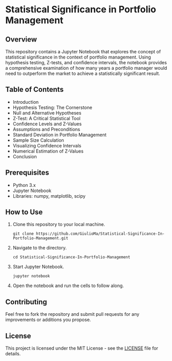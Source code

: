 # Statistical Significance in Portfolio Management

## Overview
This repository contains a Jupyter Notebook that explores the concept of statistical significance in the context of portfolio management. Using hypothesis testing, Z-tests, and confidence intervals, the notebook provides a comprehensive examination of how many years a portfolio manager would need to outperform the market to achieve a statistically significant result.

## Table of Contents
- Introduction
- Hypothesis Testing: The Cornerstone
- Null and Alternative Hypotheses
- Z-Test: A Critical Statistical Tool
- Confidence Levels and Z-Values
- Assumptions and Preconditions
- Standard Deviation in Portfolio Management
- Sample Size Calculation
- Visualizing Confidence Intervals
- Numerical Estimation of Z-Values
- Conclusion

## Prerequisites
- Python 3.x
- Jupyter Notebook
- Libraries: numpy, matplotlib, scipy

## How to Use
1. Clone this repository to your local machine.
    ```
    git clone https://github.com/GiulioMa/Statistical-Significance-In-Portfolio-Management.git
    ```
2. Navigate to the directory.
    ```
    cd Statistical-Significance-In-Portfolio-Management
    ```
3. Start Jupyter Notebook.
    ```
    jupyter notebook
    ```
4. Open the notebook and run the cells to follow along.

## Contributing
Feel free to fork the repository and submit pull requests for any improvements or additions you propose.

## License
This project is licensed under the MIT License - see the [LICENSE](LICENSE) file for details.
